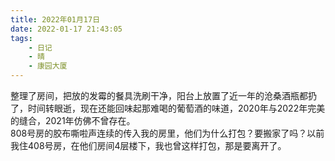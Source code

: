 ```yaml
---
title: 2022年01月17日
date: 2022-01-17 21:43:05
tags:
    - 日记
    - 晴
    - 康园大厦
---
```

整理了房间，把放的发霉的餐具洗刷干净，阳台上放置了近一年的沧桑酒瓶都扔了，时间转眼逝，现在还能回味起那难喝的葡萄酒的味道，2020年与2022年完美的缝合，2021年仿佛不曾存在。  
808号房的胶布嘶啦声连续的传入我的房里，他们为什么打包？要搬家了吗？以前我住408号房，在他们房间4层楼下，我也曾这样打包，那是要离开了。